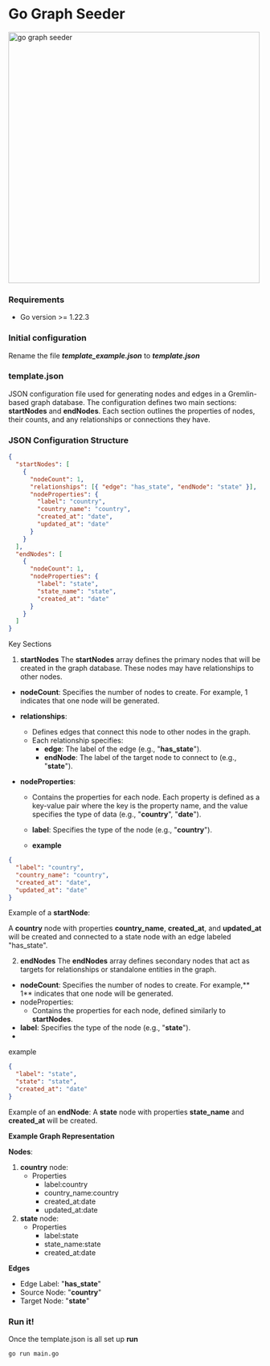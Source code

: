 # Go Graph Seeder
<img src="https://github.com/user-attachments/assets/b240a681-97c9-4979-b222-e3eaa8807a57" alt="go graph seeder" width="500" height="500">

### Requirements
- Go version >= 1.22.3

### Initial configuration
Rename the file ***template_example.json*** to ***template.json***

### template.json
JSON configuration file used for generating nodes and edges in a Gremlin-based graph database. The configuration defines two main sections: **startNodes** and **endNodes**. Each section outlines the properties of nodes, their counts, and any relationships or connections they have.

### JSON Configuration Structure
```json
{
  "startNodes": [
    {
      "nodeCount": 1,
      "relationships": [{ "edge": "has_state", "endNode": "state" }],
      "nodeProperties": {
        "label": "country",
        "country_name": "country",
        "created_at": "date",
        "updated_at": "date"
      }
    }
  ],
  "endNodes": [
    {
      "nodeCount": 1,
      "nodeProperties": {
        "label": "state",
        "state_name": "state",
        "created_at": "date"
      }
    }
  ]
}
```
Key Sections
1. **startNodes**
The **startNodes** array defines the primary nodes that will be created in the graph database. These nodes may have relationships to other nodes.
- **nodeCount**: Specifies the number of nodes to create. For example, 1 indicates that one node will be generated.
- **relationships**:
   - Defines edges that connect this node to other nodes in the graph.
   - Each relationship specifies:
     - **edge**: The label of the edge (e.g., "**has_state**").
     - **endNode**: The label of the target node to connect to (e.g., "**state**").
     
- **nodeProperties**:
  - Contains the properties for each node. Each property is defined as a key-value pair where the key is the property name, and the value specifies the type of data (e.g., "**country**", "**date**").
  - **label**: Specifies the type of the node (e.g., "**country**").
    
  - **example**
```json
{
  "label": "country",
  "country_name": "country",
  "created_at": "date",
  "updated_at": "date"
}
```
Example of a **startNode**:

A **country** node with properties **country_name**, **created_at**, and **updated_at** will be created and connected to a state node with an edge labeled "has_state".

2. **endNodes**
The **endNodes** array defines secondary nodes that act as targets for relationships or standalone entities in the graph.
- **nodeCount**: Specifies the number of nodes to create. For example,** 1** indicates that one node will be generated.
- nodeProperties:
  - Contains the properties for each node, defined similarly to **startNodes**.
- **label**: Specifies the type of the node (e.g., "**state**").
- 
example
```json
{
  "label": "state",
  "state": "state",
  "created_at": "date"
}
```
Example of an **endNode**:
A **state** node with properties **state_name** and **created_at** will be created.

**Example Graph Representation**

**Nodes**:
1. **country** node:
    - Properties
      - label:country
      - country_name:country
      - created_at:date
      - updated_at:date
2. **state** node:
   - Properties
      - label:state
      - state_name:state
      - created_at:date

**Edges**
- Edge Label: "**has_state**"
- Source Node: "**country**"
- Target Node: "**state**"

### Run it!
Once the template.json is all set up **run**
```bash
go run main.go
```
